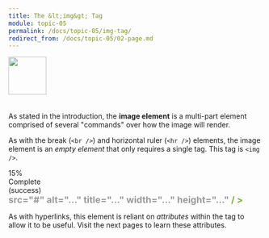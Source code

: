 ```yaml
---
title: The &lt;img&gt; Tag
module: topic-05
permalink: /docs/topic-05/img-tag/
redirect_from: /docs/topic-05/02-page.md
---
```


<img src="./../../../img/arrow-divider.svg" style="width: 75px; border: none; margin: 0px 0 20px 0" />

As stated in the introduction, the **image element** is a multi-part element comprised of several "commands" over how the image will render.

As with the break (`<br />`) and horizontal ruler (`<hr />`) elements, the image element is an _empty element_ that only requires a single tag. This tag is `<img />`.

<div class="panel panel-success">
  <div class="progress" style="margin-bottom: 0; border-bottom-left-radius: 0; border-bottom-right-radius: 0;">
    <div class="progress-bar progress-bar-success progress-bar-striped" role="progressbar" aria-valuenow="15" aria-valuemin="0" aria-valuemax="100" style="width: 15%">
      <span class="sr-only">15% Complete (success)</span>
    </div>
  </div>
  <div class="panel-body">
    <p style="font-size: large; margin: 0;"><span style="color: #79AF33; font-weight: bold;"><img</span> <span style="color: #999">src="#" alt="..." title="..." width="..." height="..."</span> <span style="color: #79AF33; font-weight: bold;">/ ></span></p>
  </div>
</div>


As with hyperlinks, this element is reliant on _attributes_ within the tag to allow it to be useful. Visit the next pages to learn these attributes.
